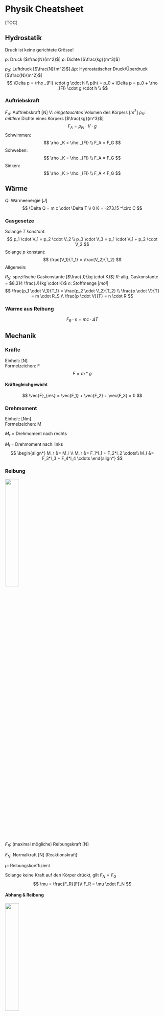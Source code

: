 # Physik Cheatsheet

[TOC]

## Hydrostatik

Druck ist keine gerichtete Grösse!

$p$: Druck [$\frac{N}{m^2}$]
$\rho$: Dichte [$\frac{kg}{m^3}$]

$p_0$: Luftdruck [$\frac{N}{m^2}$]
$\Delta p$: Hydrostatischer Druck/Überdruck [$\frac{N}{m^2}$]
$$
\Delta p = \rho _{Fl} \cdot g \cdot h \\
p(h) = p_0 + \Delta p = p_0 + \rho _{Fl} \cdot g \cdot h \\
$$

### Auftriebskraft

$F_A$: Auftriebskraft [$N$]
$V$: *eingetauchtes* Volumen des Körpers [$m^3$]
$\rho _K$: *mittlere* Dichte eines Körpers [$\frac{kg}{m^3}$]
$$
F_A = \rho _{Fl} \cdot V \cdot g
$$
Schwimmen:
$$
\rho _K < \rho _{Fl} \\
F_A = F_G
$$
Schweben:
$$
\rho _K = \rho _{Fl} \\
F_A = F_G
$$
Sinken:
$$
\rho _K > \rho _{Fl} \\
F_A < F_G
$$

## Wärme

$Q$: Wärmeenergie [$J$]
$$
\Delta Q = m c \cdot \Delta T  \\
0 K = -273.15 ^\circ C
$$

### Gasgesetze

Solange $T$ *konstant*:
$$
p_1 \cdot V_1 = p_2 \cdot V_2 \\
p_3 \cdot V_3 = p_1 \cdot V_1 + p_2 \cdot V_2
$$
Solange $p$ konstant:
$$
\frac{V_1}{T_1} = \frac{V_2}{T_2}
$$
Allgemein:

$R_S$: spezifische Gaskonstante [$\frac{J}{kg \cdot K}$]
$R$: allg. Gaskonstante = $8.314 \frac{J}{kg \cdot K}$
$n$: Stoffmenge [$mol$]
$$
\frac{p_1 \cdot V_1}{T_1} = \frac{p_2 \cdot V_2}{T_2} \\
\frac{p \cdot V}{T} = m \cdot R_S \\
\frac{p \cdot V}{T} = n \cdot R
$$

### Wärme aus Reibung

$$
F_R \cdot s = m c \cdot \Delta T
$$

## Mechanik

### Kräfte

Einheit: [N]<br>Formelzeichen: F
$$
F = m * g
$$

#### Kräftegleichgewicht

$$
\vec{F}_{res} = \vec{F_1} + \vec{F_2} + \vec{F_3} = 0
$$

### Drehmoment

Einheit: [Nm]<br>Formelzeichen: M

$M_r$ = Drehmoment nach rechts

$M_l$ = Drehmoment nach links
$$
\begin{align*}
M_r &= M_l \\
M_r &= F_1*l_1 + F_2*l_2 \cdots\\
M_l &= F_3*l_3 + F_4*l_4 \cdots
\end{align*}
$$

### Reibung

<img style="width: 30%;" src="D:\MEGA\_edu\bms\physics\cheatsheet\friction.png">

$F_R$: (maximal mögliche) Reibungskraft [N]

$F_N$: Normalkraft [N] (Reaktionskraft)

$μ$: Reibungskoeffizient

Solange keine Kraft auf den Körper drückt, gilt $F_N = F_G$
$$
\mu = \frac{F_R}{F}\\
F_R = \mu \cdot F_N
$$

#### Abhang & Reibung

<img style="width: 30%;" src="D:\MEGA\_edu\bms\physics\cheatsheet\inclined_friction.png">

$F_H$: Hangabtriebskraft [N]

$F_{G⊥}$: Kraft senkrecht zur Ablage [N]
$$
\begin{align*}
F_H &= F_G \cdot \sin(\alpha) \\
F_N &= F_{G⊥} = F_G \cdot \cos(\alpha) \\
F_R &= μ \cdot F_N \\
F_R &= μ \cdot F_G \cdot \cos(\alpha)
\end{align*}
$$

Wenn $F_h = F_R$ gilt, gilt auch
$$
FG \cdot \sin(\alpha) = \mu \cdot F_G \cdot \cos(\alpha) \\
\sin(\alpha) = \mu \cdot \cos(\alpha) \\
\mu = \frac{\sin(\alpha)}{\cos(\alpha)} \\
\mu = \tan(\alpha) \\
$$


## Geschwindigkeit

$a$: Beschleunigung [$\frac{m}{s^2}$]

$v$: Geschwindigkeit [$\frac{m}{s}$]

$t$: Zeit [$s$]

$s$: Strecke [m]

**Mit Anfangsgeschwindigkeit**

$v_0$: Anfangsgeschwindigkeit [$\frac{m}{s}$]
$$
v = \sqrt{v_0^2 + 2 a s}\\
v(t) = a t + v_0
$$
**Ohne Anfangsgeschwindigkeit**
$$
v = a t\\
v = \sqrt{2 a s}\\
v = \sqrt{v_0^2 + 2 a s}\\
v = a t
$$

### Beschleunigung

$$
a = \frac{\Delta v}{\Delta t}
$$

### Strecke

$$
s = v \cdot t \\
s = \frac{1}{2} a t^2\\
s(t)= s_0 + v_0 \cdot t + \frac{1}{2} a t^2
$$

### Zeit

$$
t = \frac{s}{v} \\
t = \frac{s}{\overline{v}} = \frac{2s}{v1+v2}
$$

### 2. Newtonsches Axiom

$$
F_{Res}  = ma
$$



## Arbeit

$W$: Arbeit/Energie [$Nm$/$J$/$Ws$]

Arbeit = Kraft (in Wegrichtung) * Strecke
$$
W = F \cdot s
$$

### Leistung

$P$: Leistung [$W$]

Leistung = Kraft (in Wegrichtung) * Geschwindigkeit (* Reibungskoeffizient) pro Zeit
$$
P = \frac{\Delta E}{t} \\
P = F \cdot v \\
P = F \cdot v \cdot \mu
$$


### Wirkungsgrad

Der Wirkungsgrad stellt die Übersetzung von aufgewandter Energie zu gebrauchter Energie dar. Er ist ein Mass der Effizienz.
$$
\eta = \frac{E_{Nutzen}}{E_{Aufwand}}
$$

### Hubarbeit/Potentielle Energie

$$
W_H = F \cdot s = m \cdot g \cdot s = E_{pot}
$$

### Spannarbeit/Federenergie

<img style="width: 30%;" src="D:\MEGA\_edu\bms\physics\cheatsheet\federenergie.png">

$D$: Federkonstante [$\frac{N}{m}$]
$$
F_F = D \cdot \Delta x \\
W_S = \frac{1}{2}D \cdot {\Delta x}^2 = E_F
$$

### Beschleunigungsarbeit/Kinetische Energie

$$
W_B = \frac{1}{2}m \cdot v^2 = E_{kin}
$$

## Horizontaler Wurf

*OHNE* Berücksichtigung des Luftwiderstandes.

<img style="width: 30%;" src="D:\MEGA\_edu\bms\physics\cheatsheet\t_h_v0_phi.png">

$t_F$: Fallzeit [$s$]
$$
h = \frac{1}{2}g \cdot t^2 => t_F = \sqrt{\frac{2h}{g}} \\
x_W = v_0 \cdot t_F \\
v = \sqrt{v_0^2 + v_Z^2} \\
\phi = tan^{-1}(\frac{v_z}{v_0})
$$

### Bezugssystem nach unten

Kann *generell* angewendet werden wenn Objekte *keine* Anfangsposition haben und nach *unten* fallen.

<img style="width: 30%;" src="D:\MEGA\_edu\bms\physics\cheatsheet\h_of_t.png">
$$
h(t) = \frac{1}{2} g t^2 \\
h(t) = v_0t + \frac{1}{2}gt^2 \\
v = \sqrt{2gh} \\
v = \sqrt{v_0^2 + 2gh}
$$
$$
h = \overline{v}t \\
t_F = \sqrt{\frac{2h}{g}}
$$



<img style="width: 30%;" src="D:\MEGA\_edu\bms\physics\cheatsheet\v_of_t.png">
$$
v(t) = gt \\
v(t) = v_0 + gt
$$

### Bezugssystem nach oben

Kann *generell* angewendet werden wenn Objekte *eine* Anfangsposition haben und nach *unten* fallen.

<img style="width: 30%;" src="D:\MEGA\_edu\bms\physics\cheatsheet\z_of_t.png">

$z'$:  Position eines Objekts nach einer bestimmten Fallzeit.
$z''$: Position eines Objekts nach einer bestimmten Fallzeit, das eine Startgeschwindigkeit hat.
$$
z(t)' = z_0 - \frac{1}{2}gt^2 \\
z(t)'' = z_0 + v_0t - \frac{1}{2}gt^2 \\
v = \sqrt{2gh} \\
v = \sqrt{v_0^2 - 2gh}
$$
<img style="width: 30%;" src="D:\MEGA\_edu\bms\physics\cheatsheet\v_of_t2.png">
$$
v(t) = -gt \\
v(t) = v_0 - gt
$$

## Kreisbewegung

<img style="width: 30%;" src="D:\MEGA\_edu\bms\physics\cheatsheet\angular_velocity.png">

$\omega$: Winkelgeschwindigkeit/Kreisfrequenz [$\frac{1}{s}$]
$v$: Bahngeschwindigkeit [$\frac{m}{s}$]
$r$: Bahnradius
$U$: Umfang [$m$]
$T$: Periodendauer [$s$]
$f$: Frequenz der Umdrehung [$\frac{1}{s}$/$Hz$]
$$
\omega = \frac{\Delta \phi}{\Delta t} = \frac{2 \pi}{T} = 2 \pi \cdot f \\
v = \frac{U}{T} = \frac{2 \pi \cdot r}{T} = \omega \cdot r \\
T = \frac{1}{f} \Rightarrow f = \frac{1}{T}
$$
<img style="width: 30%;" src="D:\MEGA\_edu\bms\physics\cheatsheet\angular_force.png">

$a_z$: Anzugsbeschleunigung zum Zentrum [$m/s$]
$F_z$: Anzugskraft zum Zentrum (=$F_R$) [$N$]
$$
a_z = \frac{2\pi \cdot v}{T} = \omega \cdot v = \omega^2 \cdot r = \frac{v^2}{r} \\
\phi = \omega \cdot t \\
F_z = m \cdot a_z
$$

## Schwingungen

| Welle                                             | Stehende Welle                                               |              |
| ------------------------------------------------- | ------------------------------------------------------------ | ------------ |
| Wasserwelle<br />Elektromagnetische Welle (Licht) | Wasserwelle in Resonator<br />Licht in Laserresonator<br />feste Seilwelle | transversal  |
| Schallwelle                                       | Schallwelle in Resonator                                     | longitudinal |

Harmonische Schwingung ist gegeben wenn $F = -D \cdot y$.

### Harmonische Schwingung

$\hat{y}$ / $\hat{x}$: Amplitude [$m$]
$y$ / $x$: (momentane) Auslenkung [$m$]

<img style="width: 30%;" src="D:\MEGA\_edu\bms\physics\cheatsheet\harmonic_ossilation_sine_time.png">
$$
y = \hat{y} \cdot sin(\omega \cdot t) \\
\hat{v} = \omega \cdot \hat{y} \\
\hat{a} = \omega \cdot \hat{v} = \omega^2 \cdot \hat{y}
$$

### Lineare Welle

$k$: Wellenzahl [$\frac{1}{m}$]
$v$ / $c$: Ausbreitungsgeschwindigkeit [$\frac{m}{s}$]
$\lambda$: Wellenlänge [$m$]

<img style="width: 30%;" src="D:\MEGA\_edu\bms\physics\cheatsheet\harmonic_ossilation_sine_distance.png">
$$
k = \frac{2 \cdot \pi}{\lambda} \\
y = \hat{y} \cdot sin(\omega \cdot t \pm k \cdot x) \\
c = \frac{\lambda}{T} = \lambda \cdot f
$$
Der Operand $\pm$  kann geändert werden je nachdem in welche Richtung sich die Welle im Koordinatensystem ausbreitet. $-$ für rechts oder ins positive $x$ und $+$ für links oder ins negative $x$.

### Feder & Pendel

$m$: Masse des schwingenden Körpers [$kg$]
$D$: Federkonstante [$\frac{N}{m}$]
$l$: Pendellänge [$m$]
$$
T = 2\pi\sqrt{\frac{m}{D}} \\
T = 2\pi\sqrt{\frac{l}{g}}
$$

## Elektrizität

$Q$: Ladung [$C$ (Coulomb)]
$I$: Strom [$A$]
$U$: Spannung [$V$]
$P$: Leistung [$W$]
$$
1C = 6.24 \cdot 10^{18}e \\
I = \frac{\Delta Q}{\Delta t} \\
U = \frac{\Delta W}{\Delta Q} \\
P = U \cdot I = \frac{U^2}{R} = R \cdot I^2
$$

### Spezifischer Widerstand

$\sigma$: spezifische Leitfähigkeit []
$\rho$: spezifischer Widerstand [$\Omega \cdot m$ / $\Omega \cdot \frac{mm^2}{m}$]
$A$: Fläche Leiter [$m^2$]
$l$: Länge Leiter [$m$]
$$
I = \sigma \cdot \frac{A}{l} \cdot \Delta U \\
\Delta U = \frac{1}{\sigma} \cdot \frac{l}{A} \cdot I \\
\rho = \frac{1}{\sigma} \\
R = \rho \cdot \frac{l}{A}
$$

### Ohmsches Gesetz

$R$: Widerstand [$\Omega$]
$$
U = R \cdot I \Rightarrow R = \frac{U}{I}
$$

### Mehrere Widerstände

<img style="width: 50%;" src="D:\MEGA\_edu\bms\physics\cheatsheet\electricity_serial_parallel.png">

*Seriell*:
$$
I = I_1 = I_2 \\
U = U_1 + U_2 \\
R = R_1 + R_2
$$
*Parallel*:
$$
I = I_1 + I_2 \\
U = U_1 = U_2 \\
R = \frac{1}{\frac{1}{R_1} + \frac{1}{R_2}}
$$

## Acknowledgements

Author(s): d20cay

Last updated: See [changelog](https://d20cay.com/changelog)